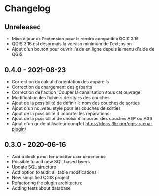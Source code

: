 # Changelog

## Unreleased

* Mise à jour de l'extension pour le rendre compatible QGIS 3.16
* QGIS 3.16 est désormais la version minimum de l'extension
* Ajout d'un bouton pour ouvrir l'aide en ligne depuis le menu d'aide de QGIS

## 0.4.0 - 2021-08-23

* Correction du calcul d'orientation des appareils
* Correction du chargement des gabarits
* Correction de l'action 'Couper la canalisation sous cet ouvrage'
* Modification des fichiers de styles des couches
* Ajout de la possibilité de définir le nom des couches de sorties
* Ajout d'un nouveau style pour les couches de sorties
* Ajout de la possibilité d'importer les réparations
* Ajout de la possibilité de choisir d'importer des couches AEP ou ASS
* Ajout d'un guide utilisateur complet https://docs.3liz.org/qgis-raepa-plugin/

## 0.3.0 - 2020-06-16

* Add a dock panel for a better user experience
* Possible to add new SQL based layers
* Update SQL structure
* Add option to audit all table modifications
* New simplified QGIS project
* Refactoring the plugin architecture
* Adding tests about database
